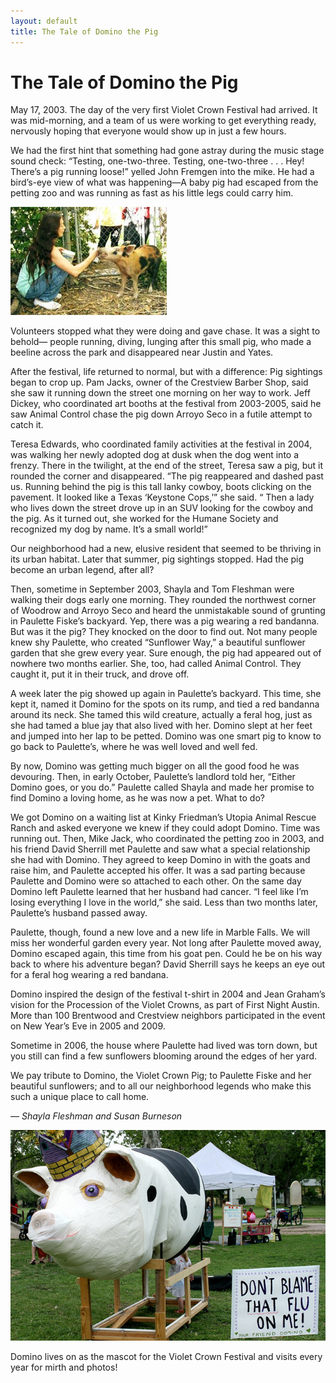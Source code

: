 ```yaml
---
layout: default
title: The Tale of Domino the Pig
---
```

The Tale of Domino the Pig
==========================

May 17, 2003. The day of the very first Violet Crown Festival had arrived. It
was mid-morning, and a team of us were working to get everything ready,
nervously hoping that everyone would show up in just a few hours.

We had the first hint that something had gone astray during the music stage
sound check: “Testing, one-two-three. Testing, one-two-three . . . Hey!
There’s a pig running loose!” yelled John Fremgen into the mike. He had a
bird’s-eye view of what was happening—A baby pig had escaped from the petting
zoo and was running as fast as his little legs could carry him.

<img src="img/domino-sm.jpg" alt="Domino the Pig" class="img-responsive well">

Volunteers stopped what they were doing and gave chase. It was a sight to
behold— people running, diving, lunging after this small pig, who made a
beeline across the park and disappeared near Justin and Yates.

After the festival, life returned to normal, but with a difference: Pig
sightings began to crop up. Pam Jacks, owner of the Crestview Barber Shop,
said she saw it running down the street one morning on her way to work. Jeff
Dickey, who coordinated art booths at the festival from 2003-2005, said he saw
Animal Control chase the pig down Arroyo Seco in a futile attempt to catch it.

Teresa Edwards, who coordinated family activities at the festival in 2004, was
walking her newly adopted dog at dusk when the dog went into a frenzy. There
in the twilight, at the end of the street, Teresa saw a pig, but it rounded
the corner and disappeared. “The pig reappeared and dashed past us. Running
behind the pig is this tall lanky cowboy, boots clicking on the pavement. It
looked like a Texas ‘Keystone Cops,’” she said. “ Then a lady who lives down
the street drove up in an SUV looking for the cowboy and the pig. As it turned
out, she worked for the Humane Society and recognized my dog by name. It’s a
small world!”

Our neighborhood had a new, elusive resident that seemed to be thriving in its
urban habitat. Later that summer, pig sightings stopped. Had the pig become an
urban legend, after all?

Then, sometime in September 2003, Shayla and Tom Fleshman were walking their
dogs early one morning. They rounded the northwest corner of Woodrow and
Arroyo Seco and heard the unmistakable sound of grunting in Paulette Fiske’s
backyard. Yep, there was a pig wearing a red bandanna. But was it the pig?
They knocked on the door to find out. Not many people knew shy Paulette, who
created “Sunflower Way,” a beautiful sunflower garden that she grew every
year. Sure enough, the pig had appeared out of nowhere two months earlier.
She, too, had called Animal Control. They caught it, put it in their truck,
and drove off.

A week later the pig showed up again in Paulette’s backyard. This time, she
kept it, named it Domino for the spots on its rump, and tied a red bandanna
around its neck. She tamed this wild creature, actually a feral hog, just as
she had tamed a blue jay that also lived with her. Domino slept at her feet
and jumped into her lap to be petted. Domino was one smart pig to know to go
back to Paulette’s, where he was well loved and well fed.

By now, Domino was getting much bigger on all the good food he was devouring.
Then, in early October, Paulette’s landlord told her, “Either Domino goes, or
you do.” Paulette called Shayla and made her promise to find Domino a loving
home, as he was now a pet. What to do?

We got Domino on a waiting list at Kinky Friedman’s Utopia Animal Rescue Ranch
and asked everyone we knew if they could adopt Domino. Time was running out.
Then, Mike Jack, who coordinated the petting zoo in 2003, and his friend David
Sherrill met Paulette and saw what a special relationship she had with Domino.
They agreed to keep Domino in with the goats and raise him, and Paulette
accepted his offer. It was a sad parting because Paulette and Domino were so
attached to each other. On the same day Domino left Paulette learned that her
husband had cancer. “I feel like I’m losing everything I love in the world,”
she said. Less than two months later, Paulette’s husband passed away.

Paulette, though, found a new love and a new life in Marble Falls. We will
miss her wonderful garden every year. Not long after Paulette moved away,
Domino escaped again, this time from his goat pen. Could he be on his way back
to where his adventure began? David Sherrill says he keeps an eye out for a
feral hog wearing a red bandana.

Domino inspired the design of the festival t-shirt in 2004 and Jean Graham’s
vision for the Procession of the Violet Crowns, as part of First Night Austin.
More than 100 Brentwood and Crestview neighbors participated in the event on
New Year’s Eve in 2005 and 2009.

Sometime in 2006, the house where Paulette had lived was torn down, but you
still can find a few sunflowers blooming around the edges of her yard.

We pay tribute to Domino, the Violet Crown Pig; to Paulette Fiske and her
beautiful sunflowers; and to all our neighborhood legends who make this such a
unique place to call home.

_&mdash; Shayla Fleshman and Susan Burneson_

<img src="img/vccw_domino_flu.jpg" alt="Domino the Pig" class="img-responsive well">

Domino lives on as the mascot for the Violet Crown Festival and
visits every year for mirth and photos!